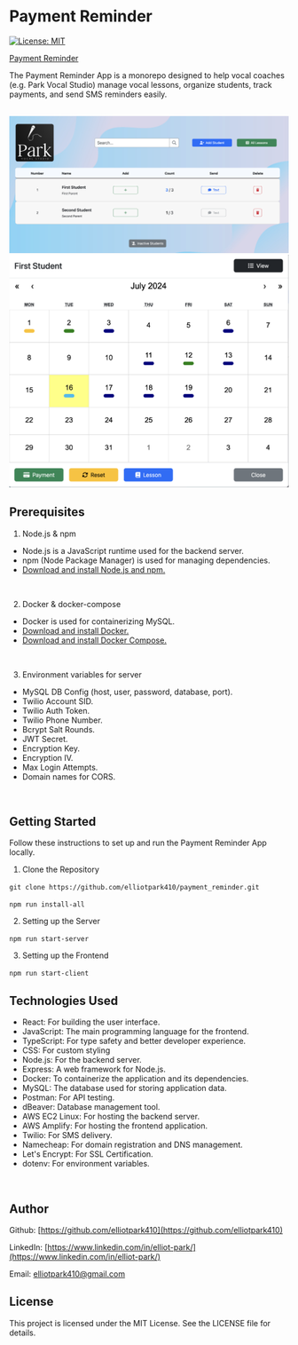 # Payment Reminder

[![License: MIT](https://img.shields.io/badge/License-MIT-yellow.svg)](https://opensource.org/licenses/MIT)

[Payment Reminder](https://parkvocalstudiomanagement.com/)

The Payment Reminder App is a monorepo designed to help vocal coaches (e.g. Park Vocal Studio) manage vocal lessons, organize students, track payments, and send SMS reminders easily.

<br>

<img src="payment_reminder_react/src/images/Screenshot-Dashboard.png" title="Payment Reminder Dashboard" width = 720px>

<br>

<img src="payment_reminder_react/src/images/Screenshot-Calendar.png" title="Payment Reminder Calendar" width = 720px>
<br>

## Prerequisites

1. Node.js & npm
* Node.js is a JavaScript runtime used for the backend server.
* npm (Node Package Manager) is used for managing dependencies.
* [Download and install Node.js and npm.](https://nodejs.org/en)
<br>

2. Docker & docker-compose
* Docker is used for containerizing MySQL.
* [Download and install Docker.](https://www.docker.com/products/docker-desktop/)
* [Download and install Docker Compose.](https://docs.docker.com/compose/install/)
<br>

3. Environment variables for server
* MySQL DB Config (host, user, password, database, port).
* Twilio Account SID.
* Twilio Auth Token.
* Twilio Phone Number.
* Bcrypt Salt Rounds.
* JWT Secret.
* Encryption Key.
* Encryption IV.
* Max Login Attempts.
* Domain names for CORS.

<br>

## Getting Started

Follow these instructions to set up and run the Payment Reminder App locally.

1. Clone the Repository

`git clone https://github.com/elliotpark410/payment_reminder.git`
<br>

`npm run install-all`

2. Setting up the Server

`npm run start-server`
<br>

3. Setting up the Frontend

`npm run start-client`
<br>

## Technologies Used

* React: For building the user interface.
* JavaScript: The main programming language for the frontend.
* TypeScript: For type safety and better developer experience.
* CSS: For custom styling
* Node.js: For the backend server.
* Express: A web framework for Node.js.
* Docker: To containerize the application and its dependencies.
* MySQL: The database used for storing application data.
* Postman: For API testing.
* dBeaver: Database management tool.
* AWS EC2 Linux: For hosting the backend server.
* AWS Amplify: For hosting the frontend application.
* Twilio: For SMS delivery.
* Namecheap: For domain registration and DNS management.
* Let's Encrypt: For SSL Certification.
* dotenv: For environment variables.

<br>

## Author

Github: [https://github.com/elliotpark410](https://github.com/elliotpark410)
<br>

LinkedIn: [https://www.linkedin.com/in/elliot-park/](https://www.linkedin.com/in/elliot-park/)
<br>

Email: [elliotpark410@gmail.com](mailto:elliotpark410@gmail.com)
<br>

## License

This project is licensed under the MIT License. See the LICENSE file for details.
